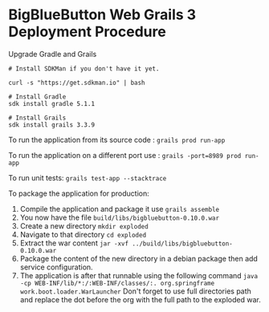 # BigBlueButton Web Grails 3 Deployment Procedure

Upgrade Gradle and Grails

```
# Install SDKMan if you don't have it yet.

curl -s "https://get.sdkman.io" | bash

# Install Gradle
sdk install gradle 5.1.1

# Install Grails
sdk install grails 3.3.9
```

To run the application from its source code : `grails prod run-app`

To run the application on a different port use : `grails -port=8989 prod run-app`

To run unit tests: `grails test-app --stacktrace`

To package the application for production:

1. Compile the application and package it use `grails assemble`
2. You now have the file `build/libs/bigbluebutton-0.10.0.war`
3. Create a new directory `mkdir exploded`
4. Navigate to that directory `cd exploded`
5. Extract the war content `jar -xvf ../build/libs/bigbluebutton-0.10.0.war`
6. Package the content of the new directory in a debian package then add service configuration.
7. The application is after that runnable using the following command `java -cp WEB-INF/lib/*:/:WEB-INF/classes/:. org.springframe work.boot.loader.WarLauncher`
Don't forget to use full directories path and replace the dot before the org with the full path to the exploded war.

